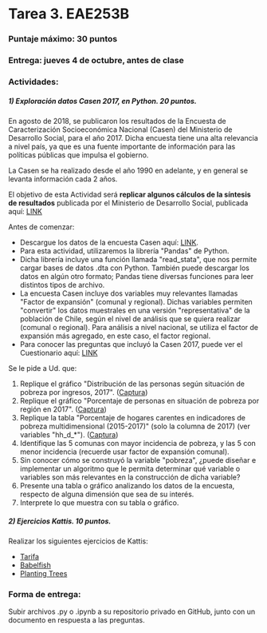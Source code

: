 # Tarea 3. EAE253B

### Puntaje máximo: 30 puntos

### Entrega: jueves 4 de octubre, antes de clase

### Actividades:

##### 1) Exploración datos Casen 2017, en Python. 20 puntos.

En agosto de 2018, se publicaron los resultados de la Encuesta de Caracterización Socioeconómica Nacional (Casen) del Ministerio de Desarrollo Social, para el año 2017. Dicha encuesta tiene una alta relevancia a nivel país, ya que es una fuente importante de información para las políticas públicas que impulsa el gobierno.

La Casen se ha realizado desde el año 1990 en adelante, y en general se levanta información cada 2 años. 

El objetivo de esta Actividad será **replicar algunos cálculos de la síntesis de resultados** publicada por el Ministerio de Desarrollo Social, publicada aquí: [LINK](http://observatorio.ministeriodesarrollosocial.gob.cl/casen-multidimensional/casen/docs/Presentacion_Sintesis_de_Resultados_Casen_2017.pdf)

Antes de comenzar:

- Descargue los datos de la encuesta Casen aquí: [LINK](http://observatorio.ministeriodesarrollosocial.gob.cl/casen-multidimensional/casen/basedatos.php).
- Para esta actividad, utilizaremos la librería "Pandas" de Python.
- Dicha librería incluye una función llamada "read_stata", que nos permite cargar bases de datos .dta con Python. También puede descargar los datos en algún otro formato; Pandas tiene diversas funciones para leer distintos tipos de archivo.
- La encuesta Casen incluye dos variables muy relevantes llamadas "Factor de expansión" (comunal y regional). Dichas variables permiten "convertir" los datos muestrales en una versión "representativa" de la población de Chile, según el nivel de análisis que se quiera realizar (comunal o regional). Para análisis a nivel nacional, se utiliza el factor de expansión más agregado, en este caso, el factor regional.
- Para conocer las preguntas que incluyó la Casen 2017, puede ver el Cuestionario aquí: [LINK](http://observatorio.ministeriodesarrollosocial.gob.cl/casen-multidimensional/casen/docs/Cuestionario_Casen2017.pdf)

Se le pide a Ud. que:

1. Replique el gráfico "Distribución de las personas según situación de pobreza por ingresos, 2017". ([Captura](Material/g1.png))
1. Replique el gráfico "Porcentaje de personas en situación de pobreza por región en 2017". ([Captura](Material/g2.png))
1. Replique la tabla "Porcentaje de hogares carentes en indicadores de pobreza multidimensional (2015-2017)" (solo la columna de 2017) (ver variables "hh_d_*"). ([Captura](Material/g3.png))
1. Identifique las 5 comunas con mayor incidencia de pobreza, y las 5 con menor incidencia (recuerde usar factor de expansión comunal).
1. Sin conocer cómo se construyó la variable "pobreza", ¿puede diseñar e implementar un algoritmo que le permita determinar qué variable o variables son más relevantes en la construcción de dicha variable?
1. Presente una tabla o gráfico analizando los datos de la encuesta, respecto de alguna dimensión que sea de su interés.
1. Interprete lo que muestra con su tabla o gráfico.

##### 2) Ejercicios Kattis. 10 puntos.

Realizar los siguientes ejercicios de Kattis:
- [Tarifa](https://open.kattis.com/problems/tarifa)
- [Babelfish](https://open.kattis.com/problems/babelfish)
- [Planting Trees](https://open.kattis.com/problems/plantingtrees)

### Forma de entrega:

Subir archivos .py o .ipynb a su repositorio privado en GitHub, junto con un documento en respuesta a las preguntas.

